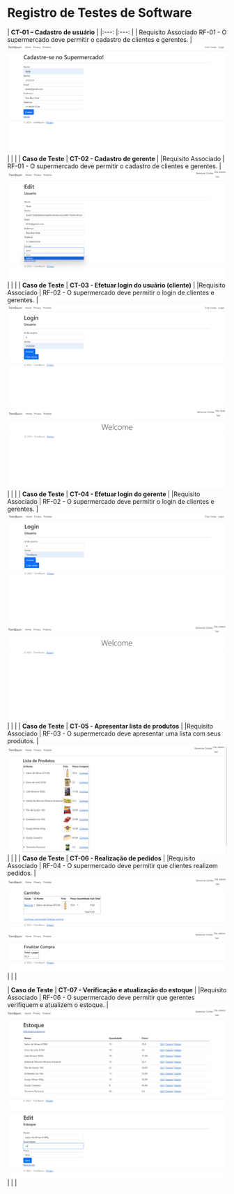 # Registro de Testes de Software

| **CT-01 – Cadastro de usuário** 	|
|:---:	|:---:	|
|	Requisito Associado  RF-01 -  O supermercado deve permitir o cadastro de clientes e gerentes. |
![Teste](img/Teste01.jpeg)
|  	|  	|
| **Caso de Teste** 	| **CT-02 - Cadastro de gerente**	|
|Requisito Associado | RF-01	- O supermercado deve permitir o cadastro de clientes e gerentes. |
![Teste](img/Teste02.jpeg)
|  	|  	|
| **Caso de Teste** 	| **CT-03 - Efetuar login do usuário (cliente)**	|
|Requisito Associado | RF-02	- O supermercado deve permitir o login de clientes e gerentes. |
![Teste](img/Teste03.jpeg)
![Teste](img/Teste04.jpeg)
|  	|  	|
| **Caso de Teste** 	| **CT-04 - Efetuar login do gerente**	|
|Requisito Associado | RF-02	- O supermercado deve permitir o login de clientes e gerentes. |
![Teste](img/Teste05.jpeg)
![Teste](img/Teste06.jpeg)
|  	|  	|
| **Caso de Teste** 	| **CT-05 - Apresentar lista de produtos**	|
|Requisito Associado | RF-03	- O supermercado deve apresentar uma lista com seus produtos. |
![Teste](img/Teste07.jpeg)
|  	|  	|
| **Caso de Teste** 	| **CT-06 - Realização de pedidos** |
|Requisito Associado | RF-04	- O supermercado deve permitir que clientes realizem pedidos. |
![Teste](img/Teste08.jpeg)
![Teste](img/Teste09.jpeg)
|  	|  	|

| **Caso de Teste** 	| **CT-07 - Verificação e atualização do estoque**	|
|Requisito Associado | RF-06	- O supermercado deve permitir que gerentes verifiquem e atualizem o estoque. |
![Teste](img/Teste10.jpeg)
![Teste](img/Teste11.jpeg)
|  	|  	|
